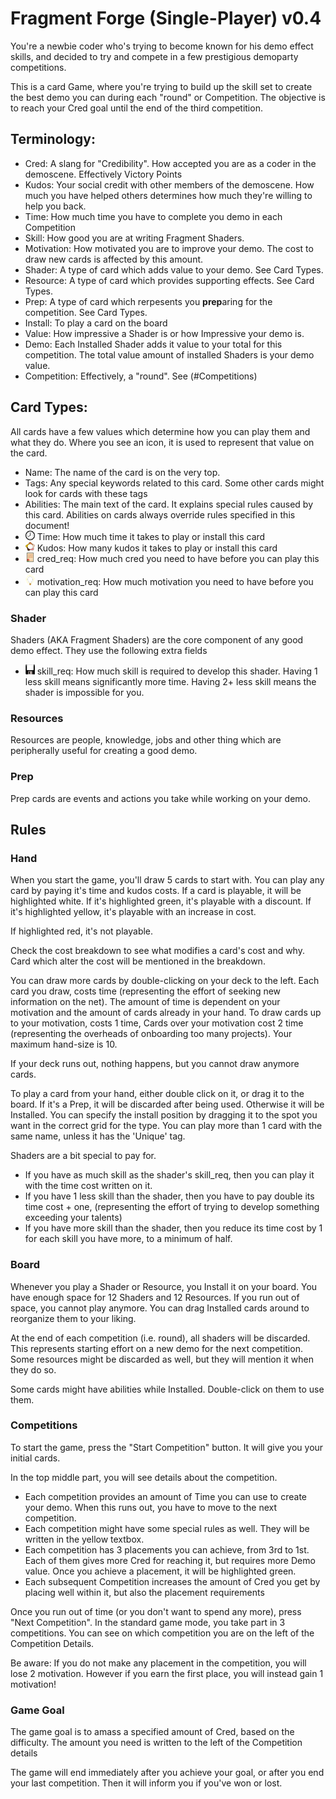 # Fragment Forge (Single-Player) v0.4

You're a newbie coder who's trying to become known for his demo effect skills, and decided to try and compete in a few prestigious demoparty competitions.

This is a card Game, where you're trying to build up the skill set to create the best demo you can during each "round" or Competition. The objective is to reach your Cred goal until the end of the third competition.

## Terminology:

* Cred: A slang for "Credibility". How accepted you are as a coder in the demoscene. Effectively Victory Points
* Kudos: Your social credit with other members of the demoscene. How much you have helped others determines how much they're willing to help you back.
* Time: How much time you have to complete you demo in each Competition
* Skill: How good you are at writing Fragment Shaders.
* Motivation: How motivated you are to improve your demo. The cost to draw new cards is affected by this amount.
* Shader: A type of card which adds value to your demo. See Card Types.
* Resource: A type of card which provides supporting effects. See Card Types.
* Prep: A type of card which rerpesents you **prep**aring for the competition. See Card Types.
* Install: To play a card on the board
* Value: How impressive a Shader is or how Impressive your demo is.
* Demo: Each Installed Shader adds it value to your total for this competition. The total value amount of installed Shaders is your demo value.
* Competition: Effectively, a "round". See (#Competitions)

## Card Types:

All cards have a few values which determine how you can play them and what they do. Where you see an icon, it is used to represent that value on the card.

* Name: The name of the card is on the very top.
* Tags: Any special keywords related to this card. Some other cards might look for cards with these tags
* Abilities: The main text of the card. It explains special rules caused by this card. Abilities on cards always override rules specified in this document!
* <img src="assets/icons/time.png" alt="Time icon" width="15"/> Time: How much time it takes to play or install this card
* <img src="assets/icons/kudos.png" alt="Kudos icon" width="15"/> Kudos: How many kudos it takes to play or install this card
* <img src="assets/icons/cred.png" alt="cred icon" width="15"/> cred_req: How much cred you need to have before you can play this card
* <img src="assets/icons/motivation.png" alt="Motivation icon" width="15"/> motivation_req: How much motivation you need to have before you can play this card


### Shader

Shaders (AKA Fragment Shaders) are the core component of any good demo effect.  They use the following extra fields

* <img src="assets/icons/skill.png" alt="skill_req icon" width="15"/> skill_req: How much skill is required to develop this shader. Having 1 less skill means significantly more time. Having 2+ less skill means the shader is impossible for you.

### Resources

Resources are people, knowledge, jobs and other thing which are peripherally useful for creating a good demo.

### Prep

Prep cards are events and actions you take while working on your demo.

## Rules

### Hand

When you start the game, you'll draw 5 cards to start with. You can play any card by paying it's time and kudos costs. If a card is playable, it will be highlighted white.
If it's highlighted green, it's playable with a discount. If it's highlighted yellow, it's playable with an increase in cost.

If highlighted red, it's not playable.

Check the cost breakdown to see what modifies a card's cost and why. Card which alter the cost will be mentioned in the breakdown.

You can draw more cards by double-clicking on your deck to the left. Each card you draw, costs time (representing the effort of seeking new information on the net). The amount of time is dependent on your motivation and the
amount of cards already in your hand. To draw cards up to your motivation, costs 1 time, Cards over your motivation cost 2 time (representing the overheads of onboarding too many projects). Your maximum hand-size is 10.

If your deck runs out, nothing happens, but you cannot draw anymore cards.

To play a card from your hand, either double click on it, or drag it to the board. If it's a Prep, it will be discarded after being used. Otherwise it will be Installed. You can specify the install position by dragging it to the spot you want in the correct grid for the type. You can play more than 1 card with the same name, unless it has the 'Unique' tag.

Shaders are a bit special to pay for.
* If you have as much skill as the shader's skill_req, then you can play it with the time cost written on it.
* If you have 1 less skill than the shader, then you have to pay double its time cost + one, (representing the effort of trying to develop something exceeding your talents)
* If you have more skill than the shader, then you reduce its time cost by 1 for each skill you have more, to a minimum of half.

### Board

Whenever you play a Shader or Resource, you Install it on your board. You have enough space for 12 Shaders and 12 Resources. If you run out of space, you cannot play anymore. You can drag Installed cards around to reorganize
them to your liking.

At the end of each competition (i.e. round), all shaders will be discarded. This represents starting effort on a new demo for the next competition.
Some resources might be discarded as well, but they will mention it when they do so.

Some cards might have abilities while Installed. Double-click on them to use them.

### Competitions

To start the game, press the "Start Competition" button. It will give you your initial cards.

In the top middle part, you will see details about the competition.
* Each competition provides an amount of Time you can use to create your demo. When this runs out, you have to move to the next competition.
* Each competition might have some special rules as well. They will be written in the yellow textbox.
* Each competition has 3 placements you can achieve, from 3rd to 1st. Each of them gives more Cred for reaching it, but requires more Demo value. Once you achieve a placement, it will be highlighted green.
* Each subsequent Competition increases the amount of Cred you get by placing well within it, but also the placement requirements


Once you run out of time (or you don't want to spend any more), press "Next Competition". In the standard game mode, you take part in 3 competitions.
You can see on which competition you are on the left of the Competition Details.

Be aware: If you do not make any placement in the competition, you will lose 2 motivation. However if you earn the first place, you will instead gain 1 motivation!

### Game Goal

The game goal is to amass a specified amount of Cred, based on the difficulty. The amount you need is written to the left of the Competition details

The game will end immediately after you achieve your goal, or after you end your last competition. Then it will inform you if you've won or lost.
